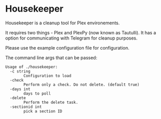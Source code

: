 # Housekeeper

Housekeeper is a cleanup tool for Plex environements. 

It requires two things - Plex and PlexPy (now known as Tautulli). It has a option for communicating with Telegram for cleanup purposes.

Please use the example configuration file for configuration.

The command line args that can be passed: 

```
Usage of ./housekeeper:
  -c string
        Configuration to load
  -check
        Perform only a check. Do not delete. (default true)
  -days int
        days to poll
  -delete
        Perform the delete task.
  -sectionid int
        pick a section ID
```